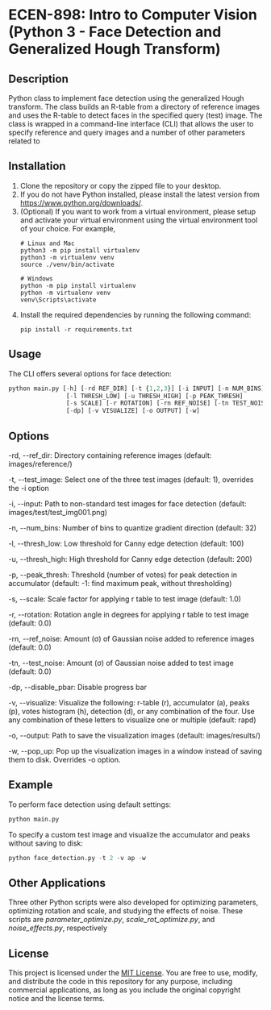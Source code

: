 # ECEN-898: Intro to Computer Vision (Python 3 - Face Detection and Generalized Hough Transform)

## Description
Python class to implement face detection using the generalized Hough transform. The class builds
an R-table from a directory of reference images and uses the R-table to detect faces in the
specified query (test) image. The class is wrapped in a command-line interface (CLI) that allows 
the user to specify reference and query images and a number of other parameters related to 

## Installation
1. Clone the repository or copy the zipped file to your desktop.
2. If you do not have Python installed, please install the latest version from
   https://www.python.org/downloads/.
3. (Optional) If you want to work from a virtual environment, please setup and activate your virtual
   environment using the virtual environment tool of your choice. For example,
   ```shell
   # Linux and Mac
   python3 -m pip install virtualenv
   python3 -m virtualenv venv
   source ./venv/bin/activate
   
   # Windows
   python -m pip install virtualenv
   python -m virtualenv venv
   venv\Scripts\activate
   ```
4. Install the required dependencies by running the following command:
    ```shell
    pip install -r requirements.txt
    ```

## Usage
The CLI offers several options for face detection:

```python
python main.py [-h] [-rd REF_DIR] [-t {1,2,3}] [-i INPUT] [-n NUM_BINS] 
                [-l THRESH_LOW] [-u THRESH_HIGH] [-p PEAK_THRESH]
                [-s SCALE] [-r ROTATION] [-rn REF_NOISE] [-tn TEST_NOISE]
                [-dp] [-v VISUALIZE] [-o OUTPUT] [-w]
```

## Options
-rd, --ref_dir: Directory containing reference images (default: images/reference/)

-t, --test_image: Select one of the three test images (default: 1), overrides the -i option

-i, --input: Path to non-standard test images for face detection (default: 
images/test/test_img001.png)

-n, --num_bins: Number of bins to quantize gradient direction (default: 32)

-l, --thresh_low: Low threshold for Canny edge detection (default: 100)

-u, --thresh_high: High threshold for Canny edge detection (default: 200)

-p, --peak_thresh: Threshold (number of votes) for peak detection in accumulator (default: -1:
find maximum peak, without thresholding)

-s, --scale: Scale factor for applying r table to test image (default: 1.0)

-r, --rotation: Rotation angle in degrees for applying r table to test image (default: 0.0)

-rn, --ref_noise: Amount (σ) of Gaussian noise added to reference images (default: 0.0)

-tn, --test_noise: Amount (σ) of Gaussian noise added to test image (default: 0.0)

-dp, --disable_pbar: Disable progress bar

-v, --visualize: Visualize the following: r-table (r), accumulator (a), peaks (p), votes histogram
(h), detection (d), or any combination of the four. Use any combination of these letters to
visualize one or multiple (default: rapd)

-o, --output: Path to save the visualization images (default: images/results/)

-w, --pop_up: Pop up the visualization images in a window instead of saving them to disk.
Overrides -o option.

## Example

To perform face detection using default settings:

```python
python main.py
```

To specify a custom test image and visualize the accumulator and peaks without saving to disk:

```python
python face_detection.py -t 2 -v ap -w
```

## Other Applications

Three other Python scripts were also developed for optimizing parameters, optimizing rotation and 
scale, and studying the effects of noise. These scripts are *parameter_optimize.py*, 
*scale_rot_optimize.py*, and *noise_effects.py*, respectively

## License
This project is licensed under the [MIT License](https://opensource.org/licenses/MIT). You are free
to use, modify, and distribute the code in this repository for any purpose, including commercial
applications, as long as you include the original copyright notice and the license terms.